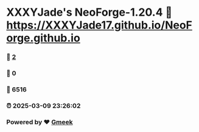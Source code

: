 # XXXYJade's NeoForge-1.20.4 :link: https://XXXYJade17.github.io/NeoForge.github.io 
### :page_facing_up: [2](https://XXXYJade17.github.io/NeoForge.github.io/tag.html) 
### :speech_balloon: 0 
### :hibiscus: 6516 
### :alarm_clock: 2025-03-09 23:26:02 
### Powered by :heart: [Gmeek](https://github.com/Meekdai/Gmeek)

